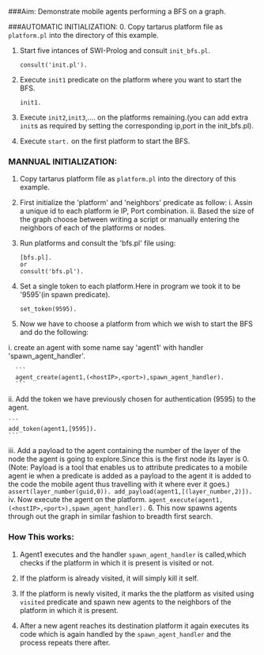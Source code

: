 ###Aim:
Demonstrate mobile agents performing a BFS on a graph.

###AUTOMATIC INITIALIZATION:
0. Copy tartarus platform file as `platform.pl` into the directory of this example.

1. Start five intances of SWI-Prolog and consult `init_bfs.pl`.

   ```
   consult('init.pl').
   ```


2. Execute `init1` predicate on the platform where you want to start the BFS.

   ```
   init1.
   ```

3. Execute `init2`,`init3`,.... on the platforms remaining.(you can add extra `init`s as required by setting the corresponding ip,port in the init_bfs.pl).

4. Execute `start.` on the first platform to start the BFS.

### MANNUAL INITIALIZATION:
1. Copy tartarus platform file as `platform.pl` into the directory of this example.

2. First initialize the 'platform' and 'neighbors' predicate as follow:
  i. Assin a unique id to each platform ie IP, Port combination.
  ii. Based the size of the graph choose between writing a script or manually entering the neighbors     of each of       the platforms or nodes.


3. Run platforms and consult the 'bfs.pl' file using:

   ```
   [bfs.pl].
   or
   consult('bfs.pl').
   ```

4. Set a single token to each platform.Here in program we took it to be '9595'(in spawn predicate).

   ```			
   set_token(9595).
   ```

5. Now we have to choose a platform from which we wish to start the BFS and do the following:

  i. create an agent with some name say 'agent1' with handler 'spawn_agent_handler'.
							
      ```
      agent_create(agent1,(<hostIP>,<port>),spawn_agent_handler).
      ```
  ii. Add the token we have previously chosen for authentication (9595) to the agent.
							
	```
	add_token(agent1,[9595]).
	```
							

  iii. Add a payload to the agent containing the number of the layer of the node the agent is going to
       explore.Since this is the first node its layer is 0. (Note: Payload is a tool that enables us to attribute         predicates to a mobile agent ie when a predicate is added as a payload to the agent it is added to the code        the mobile agent thus travelling with it where ever it goes.)
	```
	assert(layer_number(guid,0)).
	add_payload(agent1,[(layer_number,2)]).
	```
   iv. Now execute the agent on the platform.
	```
	agent_execute(agent1,(<hostIP>,<port>),spawn_agent_handler).
	```
6. This now spawns agents through out the graph in similar fashion to breadth first search.



### How This works:
1. Agent1 executes and the handler `spawn_agent_handler` is called,which checks if the platform in which it is present is visited or not.

2. If the platform is already visited, it will simply kill it self.

3. If the platform is newly visited, it marks the the platform as visited using `visited` predicate and spawn new agents to the neighbors of the platform in which it is present.

4. After a new agent reaches its destination platform it again executes its code which is again handled by the `spawn_agent_handler` and the process repeats there after.

